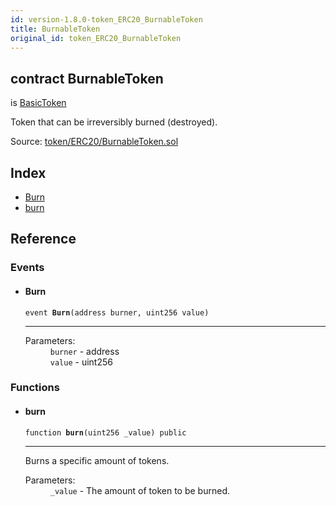 ```yaml
---
id: version-1.8.0-token_ERC20_BurnableToken
title: BurnableToken
original_id: token_ERC20_BurnableToken
---
```


<div class="contract-doc"><div class="contract"><h2 class="contract-header"><span class="contract-kind">contract</span> BurnableToken</h2><p class="base-contracts"><span>is</span> <a href="token_ERC20_BasicToken.html">BasicToken</a></p><p class="description">Token that can be irreversibly burned (destroyed).</p><div class="source">Source: <a href="https://github.com/OpenZeppelin/zeppelin-solidity/blob/v1.8.0/contracts/token/ERC20/BurnableToken.sol" target="_blank">token/ERC20/BurnableToken.sol</a></div></div><div class="index"><h2>Index</h2><ul><li><a href="token_ERC20_BurnableToken.html#Burn">Burn</a></li><li><a href="token_ERC20_BurnableToken.html#burn">burn</a></li></ul></div><div class="reference"><h2>Reference</h2><div class="events"><h3>Events</h3><ul><li><div class="item event"><span id="Burn" class="anchor-marker"></span><h4 class="name">Burn</h4><div class="body"><code class="signature">event <strong>Burn</strong><span>(address burner, uint256 value) </span></code><hr/><dl><dt><span class="label-parameters">Parameters:</span></dt><dd><div><code>burner</code> - address</div><div><code>value</code> - uint256</div></dd></dl></div></div></li></ul></div><div class="functions"><h3>Functions</h3><ul><li><div class="item function"><span id="burn" class="anchor-marker"></span><h4 class="name">burn</h4><div class="body"><code class="signature">function <strong>burn</strong><span>(uint256 _value) </span><span>public </span></code><hr/><div class="description"><p>Burns a specific amount of tokens.</p></div><dl><dt><span class="label-parameters">Parameters:</span></dt><dd><div><code>_value</code> - The amount of token to be burned.</div></dd></dl></div></div></li></ul></div></div></div>
